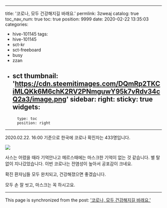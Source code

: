 
---
title: '코로나, 모두 건강해지길 바래요.'
permlink: 3zweaj
catalog: true
toc_nav_num: true
toc: true
position: 9999
date: 2020-02-22 13:35:03
categories:
- hive-101145
tags:
- hive-101145
- sct-kr
- sct-freeboard
- busy
- zzan
- sct
thumbnail: 'https://cdn.steemitimages.com/DQmRp2TKCiMLQKk6M6chK2RV2PNmguwY95k7vRdv34cQ2a3/image.png'
sidebar:
    right:
        sticky: true
widgets:
    -
        type: toc
        position: right
---


2020.02.22. 16:00 기준으로 한국에 코로나 확진자는 433명입니다.


![](https://cdn.steemitimages.com/DQmRp2TKCiMLQKk6M6chK2RV2PNmguwY95k7vRdv34cQ2a3/image.png)

사스는 어렸을 때라 기억안나고 메르스때에는 마스크한 기억이 없는 것 같습니다. 별 탈 없이 지나갔었습니다. 이번 코로나는 전염성이 높아서 공포감이 크네요. 

확진 환자님들 모두 완치되고, 건강해졌으면 좋겠습니다.

모두 손 잘 씻고, 마스크는 꼭 하시고요.

- - -

This page is synchronized from the post: ['코로나, 모두 건강해지길 바래요.'](https://steemit.com/@jacobyu/3zweaj)
